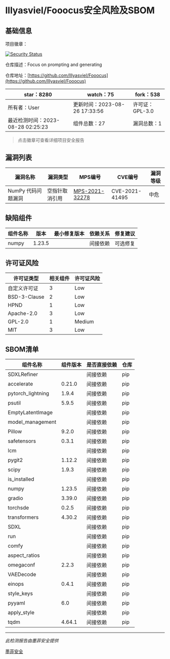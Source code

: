 # lllyasviel/Fooocus安全风险及SBOM

## 基础信息

项目徽章：

[![Security Status](https://www.murphysec.com/platform3/v31/badge/1695865054619398144.svg)](https://www.murphysec.com/console/report/1691513783125430272/1695865054619398144)

仓库描述：Focus on prompting and generating

仓库地址：[https://github.com/lllyasviel/Fooocus](https://github.com/lllyasviel/Fooocus)

| star：8280 | watch：75 | fork：538 |
| ----------- | -------------- | ------------ |
| 所有者：User | 更新时间：2023-08-26 17:33:56 | 许可证：GPL-3.0 |
| 最近检测时间：2023-08-28 02:25:23 | 组件总数：27 | 漏洞总数：1 |

> 点击徽章可查看详细项目安全报告



## 漏洞列表

| 漏洞名称 | 漏洞类型 | MPS编号 | CVE编号 | 漏洞等级 |
| ------- | ------ | ------- | ------ | ----- |
|NumPy 代码问题漏洞|空指针取消引用|[MPS-2021-32278](https://www.oscs1024.com/hd/MPS-2021-32278)|CVE-2021-41495|中危|




## 缺陷组件

| 组件名称 | 版本 | 最小修复版本 | 依赖关系 | 修复建议 |
| -------- | ---- | ------------ | -------- | -------- |
|numpy|1.23.5||间接依赖|可选修复|C:0|H:0|M:1|L:0|




## 许可证风险

| 许可证类型 | 相关组件 | 许可证风险 |
| ---------- | -------- | ---------- |
|自定义许可证|3|Low|
|BSD-3-Clause|2|Low|
|HPND|1|Low|
|Apache-2.0|3|Low|
|GPL-2.0|1|Medium|
|MIT|3|Low|




## SBOM清单

| 组件名称 | 组件版本 | 是否直接依赖 | 仓库 |
| -------- | -------- | ------------ | ---- |
|SDXLRefiner||间接依赖|pip|
|accelerate|0.21.0|间接依赖|pip|
|pytorch_lightning|1.9.4|间接依赖|pip|
|psutil|5.9.5|间接依赖|pip|
|EmptyLatentImage||间接依赖|pip|
|model_management||间接依赖|pip|
|Pillow|9.2.0|间接依赖|pip|
|safetensors|0.3.1|间接依赖|pip|
|lcm||间接依赖|pip|
|pygit2|1.12.2|间接依赖|pip|
|scipy|1.9.3|间接依赖|pip|
|is_installed||间接依赖|pip|
|numpy|1.23.5|间接依赖|pip|
|gradio|3.39.0|间接依赖|pip|
|torchsde|0.2.5|间接依赖|pip|
|transformers|4.30.2|间接依赖|pip|
|SDXL||间接依赖|pip|
|run||间接依赖|pip|
|comfy||间接依赖|pip|
|aspect_ratios||间接依赖|pip|
|omegaconf|2.2.3|间接依赖|pip|
|VAEDecode||间接依赖|pip|
|einops|0.4.1|间接依赖|pip|
|style_keys||间接依赖|pip|
|pyyaml|6.0|间接依赖|pip|
|apply_style||间接依赖|pip|
|tqdm|4.64.1|间接依赖|pip|


------

*此检测报告由墨菲安全提供*

[墨菲安全](www.murphysec.com)